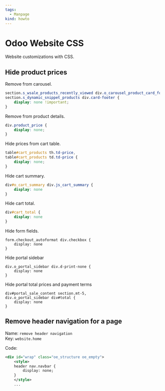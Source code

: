 ```yaml
---
tags:
  - Manpage
kind: howto
---
```

# Odoo Website CSS

Website customizations with CSS.

## Hide product prices

Remove from carousel.

```css
section.s_wsale_products_recently_viewed div.o_carousel_product_card_footer,
section.s_dynamic_snippet_products div.card-footer {
	display: none !important;
}
```

Remove from product details.

```css
div.product_price {
	display: none;
}
```

Hide prices from cart table.

```css
table#cart_products th.td-price,
table#cart_products td.td-price {
	display: none;
}
```

Hide cart summary.

```css
div#o_cart_summary div.js_cart_summary {
	display: none
}
```

Hide cart total.

```css
div#cart_total {
	display: none
}
```

Hide form fields.

```
form.checkout_autoformat div.checkbox {
	display: none
}
```

Hide portal sidebar

```
div.o_portal_sidebar div.d-print-none {
	display: none
}
```

Hide portal total prices and payment terms

```
div#portal_sale_content section.mt-5,
div.o_portal_sidebar div#total {
	display: none
}
```

## Remove header navigation for a page

Name: `remove header navigation`  
Key: `website.home`  

Code:
```xml
<div id="wrap" class="oe_structure oe_empty">
	<style>
	header nav.navbar {  
		display: none;  
	}
	</style>
	...
```
